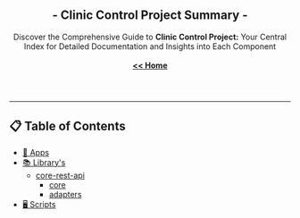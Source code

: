 <br/>
<header align="center">
  <h2 align="center"> - Clinic Control Project Summary -</h3>

  <p align="center">
    Discover the Comprehensive Guide to <strong>Clinic Control Project:</strong> Your Central Index for Detailed Documentation and Insights into Each Component
    <br/>
    <br/>
    <a href="https://github.com/ItaloRAmaral/cliniccontrol"><strong><< Home</strong></a>
  </p>
</header>

---

## 📋 Table of Contents

- [📱 Apps]()
- [📚 Library's](./libs/README.md)
  - [core-rest-api](./libs/core-rest-api/README.md)
    - [core](./libs/core-rest-api/core/README.md)
    - [adapters](./libs/core-rest-api/adapters/README.md)
- [🖥️ Scripts](./scripts.md)
